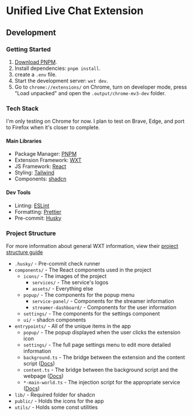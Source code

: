 # Unified Live Chat Extension

## Development
### Getting Started

1. [Download PNPM](https://pnpm.io/).
2. Install dependencies: `pnpm install`.
3. create a `.env` file.
4. Start the development server: `wxt dev`.
5. Go to `chrome://extensions/` on Chrome, turn on developer mode, press "Load unpacked" and open the `.output/chrome-mv3-dev` folder.

### Tech Stack

I'm only testing on Chrome for now. I plan to test on Brave, Edge, and port to Firefox when it's closer to complete.

#### Main Libraries
- Package Manager: [PNPM](https://pnpm.io/)
- Extension Framework: [WXT](https://wxt.dev/)
- JS Framework: [React](https://react.dev/)
- Styling: [Tailwind](https://tailwindcss.com/)
- Components: [shadcn](https://ui.shadcn.com/)

#### Dev Tools
- Linting: [ESLint](https://eslint.org/)
- Formatting: [Prettier](https://prettier.io/)
- Pre-commit: [Husky](https://typicode.github.io/husky/)

### Project Structure

For more information about general WXT information, view their [project structure guide](https://wxt.dev/guide/essentials/project-structure.html) 

- `.husky/` - Pre-commit check runner
- `components/` - The React components used in the project
  - `icons/` -  The images of the project
    - `services/` - The service's logos
    - `assets/` - Everything else
  - `popup/` - The components for the popup menu
    - `service-panel/` - Components for the streamer information
    - `streamer-dashboard/` - Components for the user information
  - `settings/` - The components for the settings component
  - `ui/` - shadcn components
- `entrypoints/` - All of the unique items in the app
  - `popup/` - The popup displayed when the user clicks the extension icon
  - `settings/` - The full page settings menu to edit more detailed information
  - `background.ts` - The bridge between the extension and the content script ([Docs](https://wxt.dev/guide/essentials/entrypoints.html#background))
  - `content.ts` - The bridge between the background script and the webpage ([Docs](https://wxt.dev/guide/essentials/content-scripts.html))
  - `*-main-world.ts` - The injection script for the appropriate service ([Docs](https://wxt.dev/guide/essentials/content-scripts.html#isolated-world-vs-main-world))
- `lib/` - Required folder for shadcn
- `public/` - Holds the icons for the app
- `utils/` - Holds some const utilities
